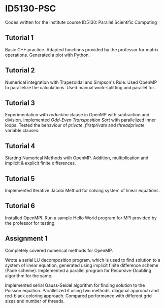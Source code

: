 # ID5130-PSC

Codes written for the institute course ID5130: Parallel Scientific Computing

## Tutorial 1
Basic C++ practice. Adapted functions provided by the professor for matrix operations. Generated a plot with Python.

## Tutorial 2
Numerical integration with Trapezoidal and Simpson's Rule. Used OpenMP to parallelize the calculations. Used manual work-splitting and parallel for.

## Tutorial 3
Experimentation with *reduction* clause in OpenMP with subtraction and division. Implemented *Odd-Even Transposition Sort* with parallelized inner loops. Tested the behaviour of *private*, *firstprivate* and *threadprivate* variable clauses.

## Tutorial 4
Starting Numerical Methods with OpenMP. Addition, multiplication and implicit & explicit finite differences.

## Tutorial 5
Implemented Iterative Jacobi Method for solving system of linear equations.

## Tutorial 6
Installed OpenMPI. Run a sample Hello World program for MPI provided by the professor for testing.

## Assignment 1
Completely covered numerical methods for OpenMP.

Wrote a serial LU decomposition program, which is used to find solution to a system of linear equation, generated using implicit finite difference scheme (Pade scheme). Implemented a parallel program for Recursive-Doubling algorithm for the same.

Implemented serial Gauss-Seidel algorithm for finding solution to the Poisson equation. Parallelized it using two methods, diagonal approach and red-black coloring approach. Compared performance with different grid sizes and number of threads.
